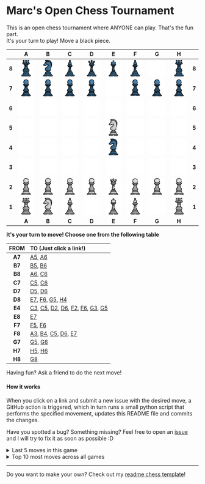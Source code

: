 # Marc's Open Chess Tournament

This is an open chess tournament where ANYONE can play. That's the fun part.  
It's your turn to play! Move a <!-- BEGIN TURN -->black<!-- END TURN --> piece.

<!-- BEGIN CHESS BOARD -->
|   | A | B | C | D | E | F | G | H |   |
|---|:-:|:-:|:-:|:-:|:-:|:-:|:-:|:-:|:-:|
| **8** | <img src="img/black/rook.png" width=50px> | <img src="img/black/knight.png" width=50px> | <img src="img/black/bishop.png" width=50px> | <img src="img/black/queen.png" width=50px> | <img src="img/black/king.png" width=50px> | <img src="img/black/bishop.png" width=50px> | <img src="img/blank.png" width=50px> | <img src="img/black/rook.png" width=50px> | **8** |
| **7** | <img src="img/black/pawn.png" width=50px> | <img src="img/black/pawn.png" width=50px> | <img src="img/black/pawn.png" width=50px> | <img src="img/black/pawn.png" width=50px> | <img src="img/blank.png" width=50px> | <img src="img/black/pawn.png" width=50px> | <img src="img/black/pawn.png" width=50px> | <img src="img/black/pawn.png" width=50px> | **7** |
| **6** | <img src="img/blank.png" width=50px> | <img src="img/blank.png" width=50px> | <img src="img/blank.png" width=50px> | <img src="img/blank.png" width=50px> | <img src="img/blank.png" width=50px> | <img src="img/blank.png" width=50px> | <img src="img/blank.png" width=50px> | <img src="img/blank.png" width=50px> | **6** |
| **5** | <img src="img/blank.png" width=50px> | <img src="img/blank.png" width=50px> | <img src="img/blank.png" width=50px> | <img src="img/blank.png" width=50px> | <img src="img/white/knight.png" width=50px> | <img src="img/blank.png" width=50px> | <img src="img/blank.png" width=50px> | <img src="img/blank.png" width=50px> | **5** |
| **4** | <img src="img/blank.png" width=50px> | <img src="img/blank.png" width=50px> | <img src="img/blank.png" width=50px> | <img src="img/blank.png" width=50px> | <img src="img/black/knight.png" width=50px> | <img src="img/blank.png" width=50px> | <img src="img/blank.png" width=50px> | <img src="img/blank.png" width=50px> | **4** |
| **3** | <img src="img/blank.png" width=50px> | <img src="img/blank.png" width=50px> | <img src="img/blank.png" width=50px> | <img src="img/blank.png" width=50px> | <img src="img/blank.png" width=50px> | <img src="img/blank.png" width=50px> | <img src="img/blank.png" width=50px> | <img src="img/blank.png" width=50px> | **3** |
| **2** | <img src="img/white/pawn.png" width=50px> | <img src="img/white/pawn.png" width=50px> | <img src="img/white/pawn.png" width=50px> | <img src="img/white/pawn.png" width=50px> | <img src="img/white/queen.png" width=50px> | <img src="img/white/pawn.png" width=50px> | <img src="img/white/pawn.png" width=50px> | <img src="img/white/pawn.png" width=50px> | **2** |
| **1** | <img src="img/white/rook.png" width=50px> | <img src="img/white/knight.png" width=50px> | <img src="img/white/bishop.png" width=50px> | <img src="img/blank.png" width=50px> | <img src="img/white/king.png" width=50px> | <img src="img/white/bishop.png" width=50px> | <img src="img/blank.png" width=50px> | <img src="img/white/rook.png" width=50px> | **1** |
|   | **A** | **B** | **C** | **D** | **E** | **F** | **G** | **H** |   |
<!-- END CHESS BOARD -->

**It's your turn to move! Choose one from the following table**
<!-- BEGIN MOVES LIST -->
|  FROM  | TO (Just click a link!) |
| :----: | :---------------------- |
| **A7** | [A5](https://github.com/marcizhu/marcizhu/issues/new?title=Chess%3A+Move+A7+to+A5&body=Please+do+not+change+the+title.+Just+click+%22Submit+new+issue%22.+You+don%27t+need+to+do+anything+else+%3AD), [A6](https://github.com/marcizhu/marcizhu/issues/new?title=Chess%3A+Move+A7+to+A6&body=Please+do+not+change+the+title.+Just+click+%22Submit+new+issue%22.+You+don%27t+need+to+do+anything+else+%3AD) |
| **B7** | [B5](https://github.com/marcizhu/marcizhu/issues/new?title=Chess%3A+Move+B7+to+B5&body=Please+do+not+change+the+title.+Just+click+%22Submit+new+issue%22.+You+don%27t+need+to+do+anything+else+%3AD), [B6](https://github.com/marcizhu/marcizhu/issues/new?title=Chess%3A+Move+B7+to+B6&body=Please+do+not+change+the+title.+Just+click+%22Submit+new+issue%22.+You+don%27t+need+to+do+anything+else+%3AD) |
| **B8** | [A6](https://github.com/marcizhu/marcizhu/issues/new?title=Chess%3A+Move+B8+to+A6&body=Please+do+not+change+the+title.+Just+click+%22Submit+new+issue%22.+You+don%27t+need+to+do+anything+else+%3AD), [C6](https://github.com/marcizhu/marcizhu/issues/new?title=Chess%3A+Move+B8+to+C6&body=Please+do+not+change+the+title.+Just+click+%22Submit+new+issue%22.+You+don%27t+need+to+do+anything+else+%3AD) |
| **C7** | [C5](https://github.com/marcizhu/marcizhu/issues/new?title=Chess%3A+Move+C7+to+C5&body=Please+do+not+change+the+title.+Just+click+%22Submit+new+issue%22.+You+don%27t+need+to+do+anything+else+%3AD), [C6](https://github.com/marcizhu/marcizhu/issues/new?title=Chess%3A+Move+C7+to+C6&body=Please+do+not+change+the+title.+Just+click+%22Submit+new+issue%22.+You+don%27t+need+to+do+anything+else+%3AD) |
| **D7** | [D5](https://github.com/marcizhu/marcizhu/issues/new?title=Chess%3A+Move+D7+to+D5&body=Please+do+not+change+the+title.+Just+click+%22Submit+new+issue%22.+You+don%27t+need+to+do+anything+else+%3AD), [D6](https://github.com/marcizhu/marcizhu/issues/new?title=Chess%3A+Move+D7+to+D6&body=Please+do+not+change+the+title.+Just+click+%22Submit+new+issue%22.+You+don%27t+need+to+do+anything+else+%3AD) |
| **D8** | [E7](https://github.com/marcizhu/marcizhu/issues/new?title=Chess%3A+Move+D8+to+E7&body=Please+do+not+change+the+title.+Just+click+%22Submit+new+issue%22.+You+don%27t+need+to+do+anything+else+%3AD), [F6](https://github.com/marcizhu/marcizhu/issues/new?title=Chess%3A+Move+D8+to+F6&body=Please+do+not+change+the+title.+Just+click+%22Submit+new+issue%22.+You+don%27t+need+to+do+anything+else+%3AD), [G5](https://github.com/marcizhu/marcizhu/issues/new?title=Chess%3A+Move+D8+to+G5&body=Please+do+not+change+the+title.+Just+click+%22Submit+new+issue%22.+You+don%27t+need+to+do+anything+else+%3AD), [H4](https://github.com/marcizhu/marcizhu/issues/new?title=Chess%3A+Move+D8+to+H4&body=Please+do+not+change+the+title.+Just+click+%22Submit+new+issue%22.+You+don%27t+need+to+do+anything+else+%3AD) |
| **E4** | [C3](https://github.com/marcizhu/marcizhu/issues/new?title=Chess%3A+Move+E4+to+C3&body=Please+do+not+change+the+title.+Just+click+%22Submit+new+issue%22.+You+don%27t+need+to+do+anything+else+%3AD), [C5](https://github.com/marcizhu/marcizhu/issues/new?title=Chess%3A+Move+E4+to+C5&body=Please+do+not+change+the+title.+Just+click+%22Submit+new+issue%22.+You+don%27t+need+to+do+anything+else+%3AD), [D2](https://github.com/marcizhu/marcizhu/issues/new?title=Chess%3A+Move+E4+to+D2&body=Please+do+not+change+the+title.+Just+click+%22Submit+new+issue%22.+You+don%27t+need+to+do+anything+else+%3AD), [D6](https://github.com/marcizhu/marcizhu/issues/new?title=Chess%3A+Move+E4+to+D6&body=Please+do+not+change+the+title.+Just+click+%22Submit+new+issue%22.+You+don%27t+need+to+do+anything+else+%3AD), [F2](https://github.com/marcizhu/marcizhu/issues/new?title=Chess%3A+Move+E4+to+F2&body=Please+do+not+change+the+title.+Just+click+%22Submit+new+issue%22.+You+don%27t+need+to+do+anything+else+%3AD), [F6](https://github.com/marcizhu/marcizhu/issues/new?title=Chess%3A+Move+E4+to+F6&body=Please+do+not+change+the+title.+Just+click+%22Submit+new+issue%22.+You+don%27t+need+to+do+anything+else+%3AD), [G3](https://github.com/marcizhu/marcizhu/issues/new?title=Chess%3A+Move+E4+to+G3&body=Please+do+not+change+the+title.+Just+click+%22Submit+new+issue%22.+You+don%27t+need+to+do+anything+else+%3AD), [G5](https://github.com/marcizhu/marcizhu/issues/new?title=Chess%3A+Move+E4+to+G5&body=Please+do+not+change+the+title.+Just+click+%22Submit+new+issue%22.+You+don%27t+need+to+do+anything+else+%3AD) |
| **E8** | [E7](https://github.com/marcizhu/marcizhu/issues/new?title=Chess%3A+Move+E8+to+E7&body=Please+do+not+change+the+title.+Just+click+%22Submit+new+issue%22.+You+don%27t+need+to+do+anything+else+%3AD) |
| **F7** | [F5](https://github.com/marcizhu/marcizhu/issues/new?title=Chess%3A+Move+F7+to+F5&body=Please+do+not+change+the+title.+Just+click+%22Submit+new+issue%22.+You+don%27t+need+to+do+anything+else+%3AD), [F6](https://github.com/marcizhu/marcizhu/issues/new?title=Chess%3A+Move+F7+to+F6&body=Please+do+not+change+the+title.+Just+click+%22Submit+new+issue%22.+You+don%27t+need+to+do+anything+else+%3AD) |
| **F8** | [A3](https://github.com/marcizhu/marcizhu/issues/new?title=Chess%3A+Move+F8+to+A3&body=Please+do+not+change+the+title.+Just+click+%22Submit+new+issue%22.+You+don%27t+need+to+do+anything+else+%3AD), [B4](https://github.com/marcizhu/marcizhu/issues/new?title=Chess%3A+Move+F8+to+B4&body=Please+do+not+change+the+title.+Just+click+%22Submit+new+issue%22.+You+don%27t+need+to+do+anything+else+%3AD), [C5](https://github.com/marcizhu/marcizhu/issues/new?title=Chess%3A+Move+F8+to+C5&body=Please+do+not+change+the+title.+Just+click+%22Submit+new+issue%22.+You+don%27t+need+to+do+anything+else+%3AD), [D6](https://github.com/marcizhu/marcizhu/issues/new?title=Chess%3A+Move+F8+to+D6&body=Please+do+not+change+the+title.+Just+click+%22Submit+new+issue%22.+You+don%27t+need+to+do+anything+else+%3AD), [E7](https://github.com/marcizhu/marcizhu/issues/new?title=Chess%3A+Move+F8+to+E7&body=Please+do+not+change+the+title.+Just+click+%22Submit+new+issue%22.+You+don%27t+need+to+do+anything+else+%3AD) |
| **G7** | [G5](https://github.com/marcizhu/marcizhu/issues/new?title=Chess%3A+Move+G7+to+G5&body=Please+do+not+change+the+title.+Just+click+%22Submit+new+issue%22.+You+don%27t+need+to+do+anything+else+%3AD), [G6](https://github.com/marcizhu/marcizhu/issues/new?title=Chess%3A+Move+G7+to+G6&body=Please+do+not+change+the+title.+Just+click+%22Submit+new+issue%22.+You+don%27t+need+to+do+anything+else+%3AD) |
| **H7** | [H5](https://github.com/marcizhu/marcizhu/issues/new?title=Chess%3A+Move+H7+to+H5&body=Please+do+not+change+the+title.+Just+click+%22Submit+new+issue%22.+You+don%27t+need+to+do+anything+else+%3AD), [H6](https://github.com/marcizhu/marcizhu/issues/new?title=Chess%3A+Move+H7+to+H6&body=Please+do+not+change+the+title.+Just+click+%22Submit+new+issue%22.+You+don%27t+need+to+do+anything+else+%3AD) |
| **H8** | [G8](https://github.com/marcizhu/marcizhu/issues/new?title=Chess%3A+Move+H8+to+G8&body=Please+do+not+change+the+title.+Just+click+%22Submit+new+issue%22.+You+don%27t+need+to+do+anything+else+%3AD) |
<!-- END MOVES LIST -->

Having fun? Ask a friend to do the next move!

#### How it works

When you click on a link and submit a new issue with the desired move, a GitHub action is triggered, which in turn runs a small python script that performs the specified movement, updates this README file and commits the changes.

Have you spotted a bug? Something missing? Feel free to open an [issue](https://github.com/marcizhu/readme-chess/issues) and I will try to fix it as soon as possible :D


<details>
  <summary>Last 5 moves in this game</summary>
  <!-- BEGIN LAST MOVES -->

| Move | Author |
| :--: | :----- |
| `D1` to `E2` | [ @marcizhu](https://github.com/marcizhu) |
| `F6` to `E4` | [ @KubaRocks](https://github.com/KubaRocks) |
| `F3` to `E5` | [ @marcizhu](https://github.com/marcizhu) |
| `G8` to `F6` | [ @KubaRocks](https://github.com/KubaRocks) |
| `G1` to `F3` | [ @marcizhu](https://github.com/marcizhu) |

<!-- END LAST MOVES -->
</details>

<details>
  <summary>Top 10 most moves across all games</summary>
  <!-- BEGIN TOP MOVES -->

| Total moves |  User  |
| :---------: | :----- |
| 123 | [@marcizhu](https://github.com/marcizhu) |
| 26 | [@LuciFR1809](https://github.com/LuciFR1809) |
| 26 | [@KubaRocks](https://github.com/KubaRocks) |
| 25 | [@TomeuUris](https://github.com/TomeuUris) |
| 25 | [@LeonardoRamirezAndrade](https://github.com/LeonardoRamirezAndrade) |
| 13 | [@Jurymax99](https://github.com/Jurymax99) |
| 12 | [@LibertyAm](https://github.com/LibertyAm) |
| 7 | [@GrandMoff100](https://github.com/GrandMoff100) |
| 6 | [@JeppeSRC](https://github.com/JeppeSRC) |
| 6 | [@shpatrickguo](https://github.com/shpatrickguo) |

<!-- END TOP MOVES -->
</details>

---

Do you want to make your own? Check out my [readme chess template](https://github.com/marcizhu/readme-chess)!
